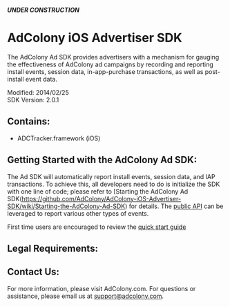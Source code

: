 ***UNDER CONSTRUCTION***

AdColony iOS Advertiser SDK
===========================
The AdColony Ad SDK provides advertisers with a mechanism for gauging the effectiveness of AdColony ad campaigns by recording and reporting install events, session data, in-app-purchase transactions, as well as post-install event data.  

Modified: 2014/02/25  
SDK Version: 2.0.1

Contains:
----------------------------------
* ADCTracker.framework (iOS)

Getting Started with the AdColony Ad SDK:
----------------------------------
The Ad SDK will automatically report install events, session data, and IAP transactions. To achieve this, all developers need to do is initialize the SDK with one line of code; please refer to [Starting the AdColony Ad SDK(https://github.com/AdColony/AdColony-iOS-Advertiser-SDK/wiki/Starting-the-AdColony-Ad-SDK) for details. The [public API](https://github.com/AdColony/AdColony-iOS-Advertiser-SDK/wiki/API-Details) can be leveraged to report various other types of events.

First time users are encouraged to review the [quick start guide](https://github.com/AdColony/AdColony-iOS-Advertiser-SDK/wiki)

Legal Requirements:
----------------------------------

Contact Us:
----------------------------------
For more information, please visit AdColony.com. For questions or assistance, please email us at support@adcolony.com.